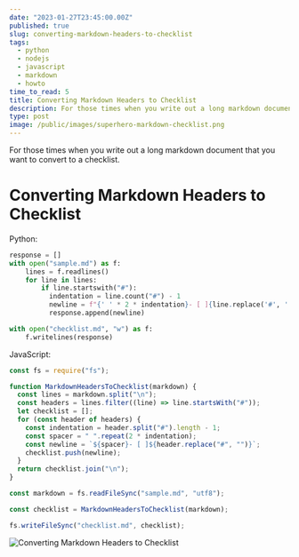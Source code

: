 ```yaml
---
date: "2023-01-27T23:45:00.00Z"
published: true
slug: converting-markdown-headers-to-checklist
tags:
  - python
  - nodejs
  - javascript
  - markdown
  - howto
time_to_read: 5
title: Converting Markdown Headers to Checklist
description: For those times when you write out a long markdown document that you want to convert to a checklist.
type: post
image: /public/images/superhero-markdown-checklist.png
---
```


For those times when you write out a long markdown document that you want to convert to a checklist.

# Converting Markdown Headers to Checklist

Python:

```python
response = []
with open("sample.md") as f:
    lines = f.readlines()
    for line in lines:
        if line.startswith("#"):
          indentation = line.count("#") - 1
          newline = f"{' ' * 2 * indentation}- [ ]{line.replace('#', '')}"
          response.append(newline)

with open("checklist.md", "w") as f:
    f.writelines(response)
```

JavaScript:

```javascript
const fs = require("fs");

function MarkdownHeadersToChecklist(markdown) {
  const lines = markdown.split("\n");
  const headers = lines.filter((line) => line.startsWith("#"));
  let checklist = [];
  for (const header of headers) {
    const indentation = header.split("#").length - 1;
    const spacer = " ".repeat(2 * indentation);
    const newline = `${spacer}- [ ]${header.replace("#", "")}`;
    checklist.push(newline);
  }
  return checklist.join("\n");
}

const markdown = fs.readFileSync("sample.md", "utf8");

const checklist = MarkdownHeadersToChecklist(markdown);

fs.writeFileSync("checklist.md", checklist);
```

![Converting Markdown Headers to Checklist](https://f004.backblazeb2.com/file/daniel-feldroy-com/public/images/superhero-markdown-checklist.png)
